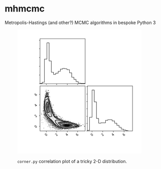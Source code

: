 # mhmcmc
Metropolis-Hastings (and other?) MCMC algorithms in bespoke Python 3

<figure>

![Corner correlation plot](nana-corner.png)

<figcaption>

`corner.py` correlation plot of a tricky 2-D distribution.

</figcaption>
</figure>


